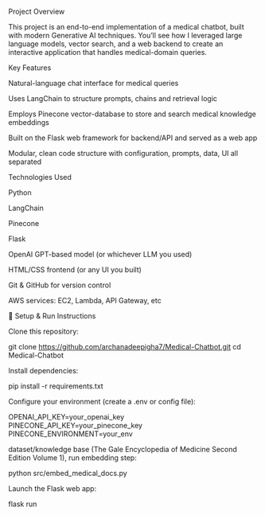 Project Overview

This project is an end-to-end implementation of a medical chatbot, built with modern Generative AI techniques. You’ll see how I leveraged large language models, vector search, and a web backend to create an interactive application that handles medical-domain queries.


 Key Features

Natural-language chat interface for medical queries

Uses LangChain to structure prompts, chains and retrieval logic

Employs Pinecone vector-database to store and search medical knowledge embeddings

Built on the Flask web framework for backend/API and served as a web app

Modular, clean code structure with configuration, prompts, data, UI all separated


 Technologies Used

Python 

LangChain

Pinecone

Flask

OpenAI GPT-based model (or whichever LLM you used)

HTML/CSS frontend (or any UI you built)

Git & GitHub for version control

 AWS services: EC2, Lambda, API Gateway, etc

🚀 Setup & Run Instructions

Clone this repository:

git clone https://github.com/archanadeepigha7/Medical-Chatbot.git
cd Medical-Chatbot


Install dependencies:

pip install -r requirements.txt


Configure your environment (create a .env or config file):

OPENAI_API_KEY=your_openai_key  
PINECONE_API_KEY=your_pinecone_key  
PINECONE_ENVIRONMENT=your_env  


dataset/knowledge base (The Gale Encyclopedia of Medicine Second Edition Volume 1), run embedding step:

python src/embed_medical_docs.py  


Launch the Flask web app:

flask run  


